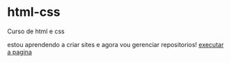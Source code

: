 # html-css
 Curso de html e css

estou aprendendo a criar sites e agora vou gerenciar repositorios!
<a href="https://vicente-sergio-tati.github.io/html-css/projectos/ex001/Desafios/Android%20-%20Copia.html">executar a pagina</a>